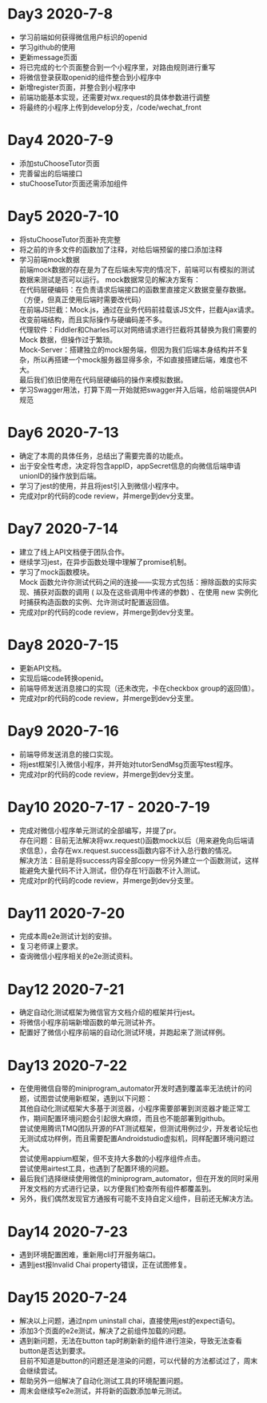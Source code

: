 # Day3 2020-7-8
- 学习前端如何获得微信用户标识的openid
- 学习github的使用
- 更新message页面
- 将已完成的七个页面整合到一个小程序里，对路由规则进行重写
- 将微信登录获取openid的组件整合到小程序中
- 新增register页面，并整合到小程序中
- 前端功能基本实现，还需要对wx.request的具体参数进行调整
- 将最终的小程序上传到develop分支，/code/wechat_front
# Day4 2020-7-9
- 添加stuChooseTutor页面
- 完善留出的后端接口
- stuChooseTutor页面还需添加组件
# Day5 2020-7-10
- 将stuChooseTutor页面补充完整
- 将之前的许多文件的函数加了注释，对给后端预留的接口添加注释
- 学习前端mock数据  
前端mock数据的存在是为了在后端未写完的情况下，前端可以有模拟的测试数据来测试是否可以运行。
mock数据常见的解决方案有：  
在代码层硬编码：在负责请求后端接口的函数里直接定义数据变量存数据。（方便，但真正使用后端时需要改代码）  
在前端JS拦截：Mock.js，通过在业务代码前挂载该JS文件，拦截Ajax请求。改变前端结构，而且实际操作与硬编码差不多。  
代理软件：Fiddler和Charles可以对网络请求进行拦截将其替换为我们需要的Mock 数据，但操作过于繁琐。  
Mock-Server：搭建独立的mock服务端，但因为我们后端本身结构并不复杂，所以再搭建一个mock服务器显得多余，不如直接搭建后端，难度也不大。  
最后我们依旧使用在代码层硬编码的操作来模拟数据。  
- 学习Swagger用法，打算下周一开始就把swagger并入后端，给前端提供API规范
# Day6 2020-7-13
- 确定了本周的具体任务，总结出了需要完善的功能点。
- 出于安全性考虑，决定将包含appID，appSecret信息的向微信后端申请unionID的操作放到后端。
- 学习了jest的使用，并且将jest引入到微信小程序中。
- 完成对pr的代码的code review，并merge到dev分支里。
# Day7 2020-7-14
- 建立了线上API文档便于团队合作。
- 继续学习jest，在异步函数处理中理解了promise机制。
- 学习了mock函数模块。  
Mock 函数允许你测试代码之间的连接——实现方式包括：擦除函数的实际实现、捕获对函数的调用 ( 以及在这些调用中传递的参数) 、在使用 new 实例化时捕获构造函数的实例、允许测试时配置返回值。
- 完成对pr的代码的code review，并merge到dev分支里。
# Day8 2020-7-15
- 更新API文档。
- 实现后端code转换openid。
- 前端导师发送消息接口的实现（还未改完，卡在checkbox group的返回值）。
- 完成对pr的代码的code review，并merge到dev分支里。
# Day9 2020-7-16
- 前端导师发送消息的接口实现。
- 将jest框架引入微信小程序，并开始对tutorSendMsg页面写test程序。
- 完成对pr的代码的code review，并merge到dev分支里。
# Day10 2020-7-17 - 2020-7-19
- 完成对微信小程序单元测试的全部编写，并提了pr。  
存在问题：目前无法解决将wx.request()函数mock以后（用来避免向后端请求信息），会存在wx.request.success函数内容不计入总行数的情况。  
解决方法：目前是将success内容全部copy一份另外建立一个函数测试，这样能避免大量代码不计入测试，但仍存在1行函数不计入测试。
- 完成对pr的代码的code review，并merge到dev分支里。
# Day11 2020-7-20
- 完成本周e2e测试计划的安排。
- 复习老师课上要求。
- 查询微信小程序相关的e2e测试资料。
# Day12 2020-7-21
- 确定自动化测试框架为微信官方文档介绍的框架并行jest。
- 将微信小程序前端新增函数的单元测试补齐。
- 配置好了微信小程序前端的自动化测试环境，并跑起来了测试样例。
# Day13 2020-7-22
- 在使用微信自带的miniprogram_automator开发时遇到覆盖率无法统计的问题，试图尝试使用新框架，遇到以下问题：  
其他自动化测试框架大多基于浏览器，小程序需要部署到浏览器才能正常工作，期间配置环境问题会引起很大麻烦，而且也不能部署到github。  
尝试使用腾讯TMQ团队开源的FAT测试框架，但测试用例过少，开发者论坛也无测试成功样例，而且需要配置Androidstudio虚拟机，同样配置环境问题过大。  
尝试使用appium框架，但不支持大多数的小程序组件点击。  
尝试使用airtest工具，也遇到了配置环境的问题。  
- 最后我们选择继续使用微信的miniprogram_automator，但在开发的同时采用开发文档的方式进行记录，以方便我们检查所有组件都覆盖到。
- 另外，我们偶然发现官方通报有可能不支持自定义组件，目前还无解决方法。
# Day14 2020-7-23
- 遇到环境配置困难，重新用cli打开服务端口。
- 遇到jest报Invalid Chai property错误，正在试图修复。
# Day15 2020-7-24
- 解决以上问题，通过npm uninstall chai，直接使用jest的expect语句。
- 添加3个页面的e2e测试，解决了之前组件加载的问题。
- 遇到新问题，无法在button tap时刷新新的组件进行渲染，导致无法查看button是否达到要求。  
目前不知道是button的问题还是渲染的问题，可以代替的方法都试过了，周末会继续尝试。
- 帮助另外一组解决了自动化测试工具的环境配置问题。
- 周末会继续写e2e测试，并将新的函数添加单元测试。
